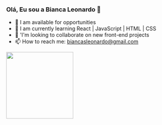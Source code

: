 ### Olá, Eu sou a Bianca Leonardo 👋

- 🔭 I am available for opportunities
- 🌱 I am currently learning React | JavaScript | HTML | CSS 
- 👯 'I'm looking to collaborate on new front-end projects
- 📫 How to reach me: biancasleonardo@gmail.com

<div>
<img height="180em" src="https://github-readme-stats.vercel.app/api?username=Biancasleonardo&show_icons=true&theme=tokyonight"/>
<!-- <img height="180em" src="https://github-readme-stats.vercel.app/api/top-langs/?username=Biancasleonardo&layout=compact&langs_count=7&theme=tokyonight"/> -->
<!--  <img height="180em" src="https://github-readme-stats.vercel.app/api/top-langs/?username=Biancasleonardo&langs_count=8"/> -->

</div>

